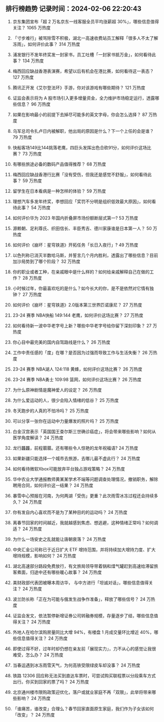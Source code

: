 
## 排行榜趋势 记录时间：2024-02-06 22:20:43
  
  1. 京东集团宣布「超 2 万名京东一线客服全员平均涨薪超 30%」，哪些信息值得关注？ 1065 万热度
    
  2. 「寸步难行」被骂除雪不积极，湖北一高速收费站员工解释「很多人不太了解冻雨」，如何评价此事？ 314 万热度
    
  3. 浦发银行不发年终奖发一封家书，员工吐槽「一封家书抵万金」，如何看待此事？ 134 万热度
    
  4. 梅西回应缺战香港表演赛，希望以后有机会在港比赛，如何看待这一表态？ 127 万热度
    
  5. 腾讯正开发《艾尔登法环》手游，你对该游戏有哪些期待？ 121 万热度
    
  6. 证监会表示将为 A 股市场引入更多增量资金，全力维护市场稳定运行，透露哪些信息？ 96 万热度
    
  7. 如果在影响最小的前提下去掉尽可能多的英文字母，你会怎么选择？ 87 万热度
    
  8. 乌军总司令扎卢日内被解职，他出局的原因是什么？下一个上任的会是谁？ 79 万热度
    
  9. 快船客场149比144挑落老鹰，四巨头发挥出色合砍91分，如何评价这场比赛？ 73 万热度
    
  10. 有哪些旅途必备的数码产品值得推荐？ 68 万热度
    
  11. 梅西回应缺战香港行比赛「没有受伤，但我还是感觉不舒服」，如何看待此事？ 59 万热度
    
  12. 留学生在日本看病是一种怎样的体验？ 59 万热度
    
  13. 理想汽车多发年终奖，李想回应「奖罚不分明是组织低效最大原因」，如何看待此事？ 54 万热度
    
  14. 如何评价华为 2023 年国内折叠屏市场份额断层式第一? 53 万热度
    
  15. 源赖朝、足利尊氏、织田信长、丰臣秀吉、德川家康谁是日本第一人？ 50 万热度
    
  16. 如何评价《崩坏：星穹铁道》开拓任务「长日入夜行」? 49 万热度
    
  17. 以色列称已消灭半数哈马斯，并誓言几个月内胜利，透露出了哪些信息？目前加沙局势到了哪个阶段？ 32 万热度
    
  18. 你的职业或者工种，在亲戚眼中是什么样的？如何给亲戚解释自己在做的工作？ 28 万热度
    
  19. 小时候过年，你最喜欢吃的是什么？如今长大的你，是不是依然对它情有独钟？ 27 万热度
    
  20. 如何评价《崩坏：星穹铁道》2.0版本第三世界匹诺康尼？ 27 万热度
    
  21. 23-24 赛季 NBA快船 149:144 老鹰，如何评价这场比赛？ 27 万热度
    
  22. 如何看待新一波中华老字号上新？哪些中华老字号给你留下深刻印象？ 27 万热度
    
  23. 你心目中最完美的国内自驾路线是什么？ 26 万热度
    
  24. 工作中责任感的「度」在哪？是否因为过强而导致工作与生活失衡？ 26 万热度
    
  25. 23-24 赛季 NBA湖人 124:118 黄蜂，如何评价这场比赛？ 26 万热度
    
  26. 23-24 赛季 NBA勇士 109:98 篮网，如何评价这场比赛？ 26 万热度
    
  27. 为什么原神剧情是魔神爱人的设定？ 26 万热度
    
  28. 为什么爱运动的人，很少会陷入情绪的低谷？ 25 万热度
    
  29. 冬天跑步的人真的不怕冷吗？ 25 万热度
    
  30. 可以分享一张你在运动中力量爆发的照片吗？ 25 万热度
    
  31. 白金汉宫表示「英国国王查尔斯三世确诊癌症」，将会带来哪些影响？如何从医学角度解读？ 24 万热度
    
  32. 龙行龘龘，前程朤朤。还有哪些令人惊艳的龙年祝福语? 24 万热度
    
  33. 如果新疆只能选择一个城市去旅游，去哪儿最不虚此行？ 24 万热度
    
  34. 如何看待微软Xbox可能放弃平台独占游戏策略？ 24 万热度
    
  35. 华中农业大学通报教师黄某某学术不端等问题调查处理情况，撤销职务，解除聘用合同，如何评价这一结果？ 24 万热度
    
  36. 暴雪中心预报在河南，为何两湖「受伤」更重？此次雨雪冰冻过程还会持续多久？ 24 万热度
    
  37. 你有发自内心喜欢而不是为了某种目的的运动吗？ 24 万热度
    
  38. 离春节回家的时间越近，我就越感到焦虑、想逃避，这种情绪正常吗？如何调适？ 24 万热度
    
  39. 为什么一场安史之乱就能让唐朝衰落？ 24 万热度
    
  40. 中央汇金公司称已于近日扩大 ETF 增持范围，并将持续加大增持力度、扩大增持规模，影响如何？ 24 万热度
    
  41. 湖北高速部分路段免费放行，有文旅局领导带着锅和煤气罐赶到高速给滞留旅客煮面，归途中还有哪些暖心故事？ 24 万热度
    
  42. 美财政部代表团被曝本周访华， 与中方进行「坦诚对话」，哪些信息值得关注？ 24 万热度
    
  43. 波兰防长称「正在为可能与俄发生战争作准备」，释放了哪些信号？ 24 万热度
    
  44. 证监会发文，依法暂停新增证券公司转融券规模，存量逐步了结，哪些信息值得关注？ 24 万热度
    
  45. 外地人在哈尔滨购房量同比大增 94%，有楼盘 1 月成交量环比增近 40%，哪些信息值得关注？ 24 万热度
    
  46. 即使过得不好，过年时却仍想在亲友前「展现实力」，力不从心的感觉让我很难受，怎么办？ 24 万热度
    
  47. 当春运遇到冰冻雨雪天气，为何高铁受限绿皮车却没事？ 24 万热度
    
  48. 铁路 12306 回应称无法买到直达车票时，可尝试购买联程票以分段乘车方式出行。你买到回家的票了吗？ 24 万热度
    
  49. 北京通州楼市限购政策迎优化，落户或就业家庭不再「双限」，此举将带来哪些影响？ 24 万热度
    
  50. 「谁痛苦，谁改变」合理么？春节回家直面原生家庭，我们作为子女该如何「改变」？ 24 万热度
    